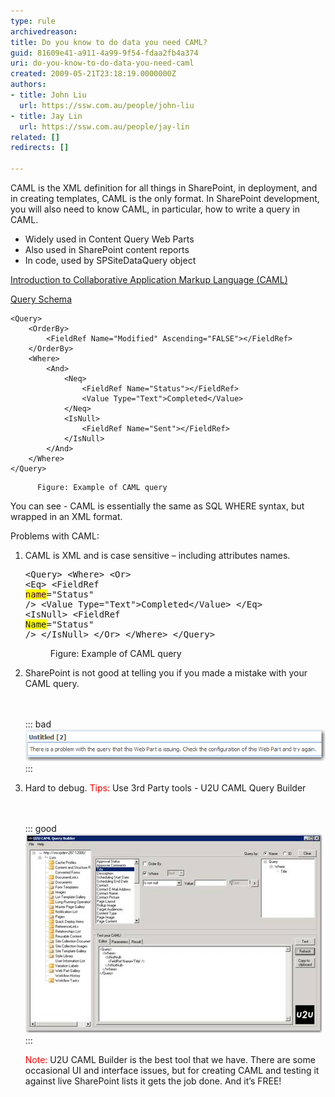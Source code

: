 ```yaml
---
type: rule
archivedreason: 
title: Do you know to do data you need CAML?
guid: 81609e41-a911-4a99-9f54-fdaa2fb4a374
uri: do-you-know-to-do-data-you-need-caml
created: 2009-05-21T23:18:19.0000000Z
authors:
- title: John Liu
  url: https://ssw.com.au/people/john-liu
- title: Jay Lin
  url: https://ssw.com.au/people/jay-lin
related: []
redirects: []

---
```


CAML is the XML definition for all things in SharePoint, in deployment, and in creating templates, CAML is the only format.
In SharePoint development, you will also need to know CAML, in particular, how to write a query in CAML.

* Widely used in Content Query Web Parts
* Also used in SharePoint content reports
* In code, used by SPSiteDataQuery object



[Introduction to Collaborative Application Markup Language (CAML)](http://msdn.microsoft.com/en-us/library/ms426449.aspx)
 


[Query Schema](http://msdn.microsoft.com/en-us/library/ms467521.aspx)




<!--endintro-->




```
<Query>
    <OrderBy>
        <FieldRef Name="Modified" Ascending="FALSE"></FieldRef>
    </OrderBy>
    <Where>
        <And>
            <Neq>
                <FieldRef Name="Status"></FieldRef>
                <Value Type="Text">Completed</Value>
            </Neq>
            <IsNull>
                <FieldRef Name="Sent"></FieldRef>
            </IsNull>
        </And>
    </Where>
</Query>
```

          Figure: Example of CAML query   
You can see - CAML is essentially the same as SQL WHERE syntax, but wrapped in an XML format.

Problems with CAML:

1. CAML is XML and is case sensitive – including attributes names. <dl class="badCode">        <dt>
        <pre>&lt;Query&gt;
    &lt;Where&gt;
        &lt;Or&gt;
            &lt;Eq&gt;
              &lt;FieldRef <font color="#400040" style="background-color:rgb(255, 255, 0);">name</font>="Status" /&gt; 
            &lt;Value Type="Text"&gt;Completed&lt;/Value&gt;
            &lt;/Eq&gt;
            &lt;IsNull&gt;
                &lt;FieldRef <font style="background-color:rgb(255, 255, 0);">Name</font>="Status" /&gt;
            &lt;/IsNull&gt;
        &lt;/Or&gt;
    &lt;/Where&gt;
&lt;/Query&gt;</pre>
        </dt>
        <dd>     Figure: Example of CAML query </dd>
    </dl>
2. SharePoint is not good at telling you if you made a mistake with your CAML query. <dl class="badImage">        <br><br>::: bad  <br>![Figure: Debug error message](CAMLError.png)  <br>:::<br>
        
    </dl>
3. Hard to debug.
<font color="#ff0000">Tips:</font> Use 3rd Party tools - U2U CAML Query Builder<br>    <dl class="goodImage">        <br><br>::: good  <br>![Figure: U2U CAML Query Builder](U2U.png)  <br>:::<br>
        
    </dl><font color="#ff0000">Note:</font> U2U CAML Builder is the best tool that we have. There are some occasional UI and interface issues, but for creating CAML and testing it against live SharePoint lists it gets the job done. And it’s FREE!
